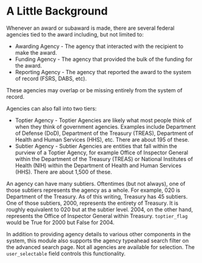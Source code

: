 # A Little Background

Whenever an award or subaward is made, there are several federal agencies tied to the award
including, but not limited to:
* Awarding Agency - The agency that interacted with the recipient to make the award.
* Funding Agency - The agency that provided the bulk of the funding for the award.
* Reporting Agency - The agency that reported the award to the system of record (FSRS, DABS, etc).

These agencies may overlap or be missing entirely from the system of record.

Agencies can also fall into two tiers:
* Toptier Agency - Toptier Agencies are likely what most people think of when they think of
government agencies.  Examples include Department of Defense (DoD), Department of the Treasury
(TREAS), Department of Health and Human Services (HHS), etc.  There are about 195 of these. 
* Subtier Agency - Subtier Agencies are entities that fall within the purview of a Toptier Agency,
for example Office of Inspector General within the Department of the Treasury (TREAS) or National
Institutes of Health (NIH) within the Department of Health and Human Services (HHS).  There are
about 1,500 of these.

An agency can have many subtiers.  Oftentimes (but not always), one of those subtiers
represents the agency as a whole.  For example, 020 is Department of the Treasury.  As of
this writing, Treasury has 45 subtiers.  One of those subtiers, 2000, represents the entirety
of Treasury.  It is roughly equivalent to 020 but at the subtier level.  2004, on the other
hand, represents the Office of Inspector General within Treasury.  `toptier_flag` would be
True for 2000 but False for 2004.

In addition to providing agency details to various other components in the system, this module
also supports the agency typeahead search filter on the advanced search page.  Not all agencies
are available for selection.  The `user_selectable` field controls this functionality.
